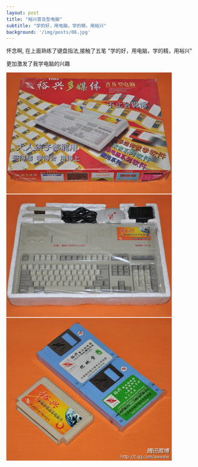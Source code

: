 ```yaml
---
layout: post
title: "裕兴普及型电脑"
subtitle: "学的好，用电脑，学的精，用裕兴"
background: '/img/posts/06.jpg'
---
```


怀念啊, 在上面熟练了键盘指法,接触了五笔 "学的好，用电脑，学的精，用裕兴"

更加激发了我学电脑的兴趣

![裕兴普及型电脑](/img/posts/yuxing.jpg "裕兴普及型电脑")